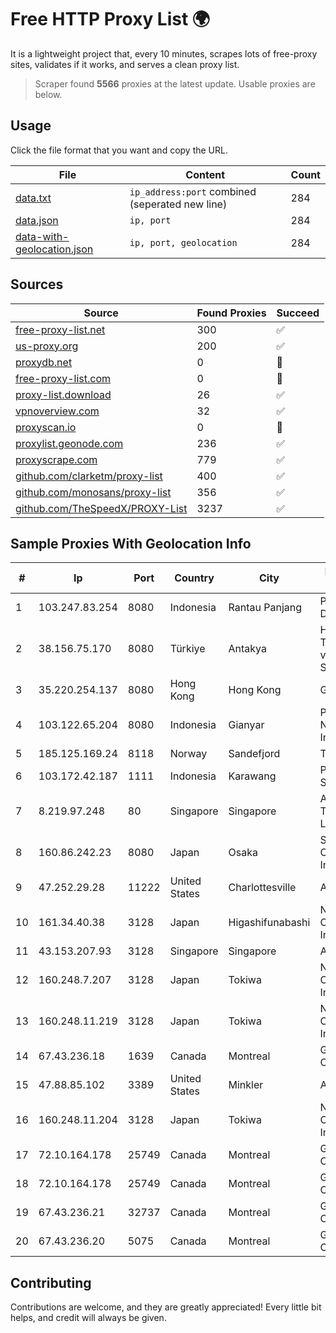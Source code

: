 
# Free HTTP Proxy List 🌍

It is a lightweight project that, every 10 minutes, scrapes lots of free-proxy sites, validates if it works, and serves a clean proxy list.


> Scraper found **5566** proxies at the latest update. Usable proxies are below.

## Usage

Click the file format that you want and copy the URL.


|File|Content|Count|
|----|-------|-----|
|[data.txt](https://raw.githubusercontent.com/themiralay/Proxy-List-World/master/data.txt)|`ip_address:port` combined (seperated new line)|284|
|[data.json](https://raw.githubusercontent.com/themiralay/Proxy-List-World/master/data.json)|`ip, port`|284|
|[data-with-geolocation.json](https://raw.githubusercontent.com/themiralay/Proxy-List-World/master/data-with-geolocation.json)|`ip, port, geolocation`|284|

## Sources

|Source|Found Proxies|Succeed|
|------|-------------|-------|
|[free-proxy-list.net](https://free-proxy-list.net)|300|✅|
|[us-proxy.org](https://www.us-proxy.org)|200|✅|
|[proxydb.net](http://proxydb.net)|0|🚫|
|[free-proxy-list.com](https://free-proxy-list.com/?page=&port=&type%5B%5D=http&type%5B%5D=https&up_time=0&search=Search)|0|🚫|
|[proxy-list.download](https://www.proxy-list.download/HTTP)|26|✅|
|[vpnoverview.com](https://vpnoverview.com/privacy/anonymous-browsing/free-proxy-servers)|32|✅|
|[proxyscan.io](https://www.proxyscan.io)|0|🚫|
|[proxylist.geonode.com](https://proxylist.geonode.com/api/proxy-list?limit=300&page=1&sort_by=lastChecked&sort_type=desc&protocols=http,https)|236|✅|
|[proxyscrape.com](https://api.proxyscrape.com/v2/?request=displayproxies&protocol=http&timeout=10000&country=all&ssl=all&anonymity=all)|779|✅|
|[github.com/clarketm/proxy-list](https://raw.githubusercontent.com/clarketm/proxy-list/master/proxy-list-raw.txt)|400|✅|
|[github.com/monosans/proxy-list](https://raw.githubusercontent.com/monosans/proxy-list/main/proxies/http.txt)|356|✅|
|[github.com/TheSpeedX/PROXY-List](https://raw.githubusercontent.com/TheSpeedX/PROXY-List/master/http.txt)|3237|✅|


## Sample Proxies With Geolocation Info

|#|Ip|Port|Country|City|Internet Service Provider|
|-|--|----|-------|----|-------------------------|
|1|103.247.83.254|8080|Indonesia|Rantau Panjang|PT Multimedia Data Sentra|
|2|38.156.75.170|8080|Türkiye|Antakya|High Speed Telekomunikasyon ve Hab. Hiz. Ltd. Sti.|
|3|35.220.254.137|8080|Hong Kong|Hong Kong|Google LLC|
|4|103.122.65.204|8080|Indonesia|Gianyar|PT. Jinom Network Indonesia|
|5|185.125.169.24|8118|Norway|Sandefjord|TERRAHOST|
|6|103.172.42.187|1111|Indonesia|Karawang|PT Media Solusi Sukses|
|7|8.219.97.248|80|Singapore|Singapore|Alibaba (US) Technology Co., Ltd.|
|8|160.86.242.23|8080|Japan|Osaka|Sony Network Communications Inc|
|9|47.252.29.28|11222|United States|Charlottesville|Alibaba.com LLC|
|10|161.34.40.38|3128|Japan|Higashifunabashi|NTT PC Communications, Inc.|
|11|43.153.207.93|3128|Singapore|Singapore|Aceville Pte.ltd|
|12|160.248.7.207|3128|Japan|Tokiwa|NTT PC Communications, Inc.|
|13|160.248.11.219|3128|Japan|Tokiwa|NTT PC Communications, Inc.|
|14|67.43.236.18|1639|Canada|Montreal|GloboTech Communications|
|15|47.88.85.102|3389|United States|Minkler|Alibaba.com LLC|
|16|160.248.11.204|3128|Japan|Tokiwa|NTT PC Communications, Inc.|
|17|72.10.164.178|25749|Canada|Montreal|GloboTech Communications|
|18|72.10.164.178|25749|Canada|Montreal|GloboTech Communications|
|19|67.43.236.21|32737|Canada|Montreal|GloboTech Communications|
|20|67.43.236.20|5075|Canada|Montreal|GloboTech Communications|



## Contributing

Contributions are welcome, and they are greatly appreciated! Every
little bit helps, and credit will always be given.

